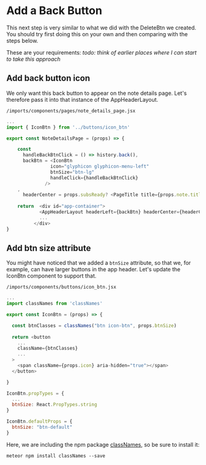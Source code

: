 # Add a Back Button

This next step is very similar to what we did with the DeleteBtn we created. You should try first doing this on your own and then comparing with the steps below.

These are your requirements:
_todo: think of earlier places where I can start to take this approach_


## Add back button icon
We only want this back button to appear on the note details page.  Let's therefore pass it into that instance of the AppHeaderLayout.

 ``` /imports/components/pages/note_details_page.jsx ```

```js
...
import { IconBtn } from '../buttons/icon_btn'

export const NoteDetailsPage = (props) => {

	const
      handleBackBtnClick = () => history.back(),
      backBtn = <IconBtn
                icon="glyphicon glyphicon-menu-left"
                btnSize="btn-lg"
                handleClick={handleBackBtnClick}
              />
    ,
	  headerCenter = props.subsReady? <PageTitle title={props.note.title} /> : null
	  
	return  <div id="app-container">
            <AppHeaderLayout headerLeft={backBtn} headerCenter={headerCenter} />
            ...
          </div>
}
```

## Add btn size attribute

You might have noticed that we added a ```btnSize``` attribute, so that we, for example, can have larger buttons in the app header.  Let's update the IconBtn component to support that.

``` /imports/components/buttons/icon_btn.jsx ```

```js
...
import classNames from 'classNames'

export const IconBtn = (props) => {

  const btnClasses = classNames("btn icon-btn", props.btnSize)
  
  return <button
    ...
    className={btnClasses}
    ...
  >
    <span className={props.icon} aria-hidden="true"></span>
  </button>

}

IconBtn.propTypes = {
  ...
  btnSize: React.PropTypes.string
}

IconBtn.defaultProps = {
  btnSize: "btn-default"
}
```

Here, we are including the npm package [classNames](https://www.npmjs.com/package/classnames), so be sure to install it:

```meteor npm install classNames --save ```
